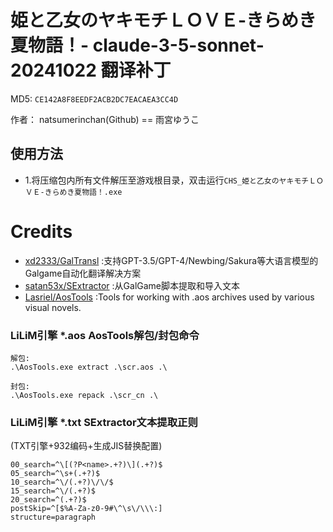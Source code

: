 # 姫と乙女のヤキモチＬＯＶＥ-きらめき夏物語！- claude-3-5-sonnet-20241022 翻译补丁

MD5: `CE142A8F8EEDF2ACB2DC7EACAEA3CC4D`

作者： natsumerinchan(Github) == 雨宮ゆうこ

## 使用方法
- 1.将压缩包内所有文件解压至游戏根目录，双击运行`CHS_姫と乙女のヤキモチＬＯＶＥ-きらめき夏物語！.exe`

# Credits

- [xd2333/GalTransl](https://github.com/xd2333/GalTransl.git) :支持GPT-3.5/GPT-4/Newbing/Sakura等大语言模型的Galgame自动化翻译解决方案
- [satan53x/SExtractor](https://github.com/satan53x/SExtractor.git) :从GalGame脚本提取和导入文本
- [Lasriel/AosTools](https://github.com/Lasriel/AosTools.git) :Tools for working with .aos archives used by various visual novels.

### LiLiM引擎 *.aos AosTools解包/封包命令
```
解包:
.\AosTools.exe extract .\scr.aos .\

封包:
.\AosTools.exe repack .\scr_cn .\
```

### LiLiM引擎 *.txt SExtractor文本提取正则
(TXT引擎+932编码+生成JIS替换配置)
```
00_search=^\[(?P<name>.+?)\](.+?)$
05_search=^\s+(.+?)$
10_search=^\/(.+?)\/\/$
15_search=^\/(.+?)$
20_search=^(.+?)$
postSkip=^[$%A-Za-z0-9#\^\s\/\\\:]
structure=paragraph
```
